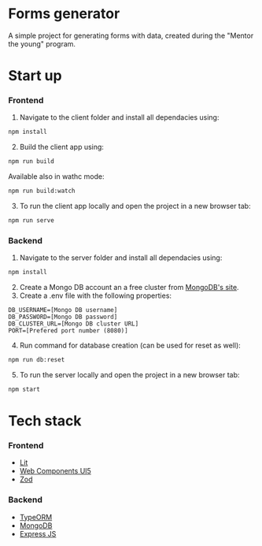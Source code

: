 # Forms generator
A simple project for generating forms with data, created during the "Mentor the young" program.

# Start up
### Frontend
1. Navigate to the client folder and install all dependacies using:
```bash
npm install
```
2. Build the client app using:
```bash
npm run build
```
Available also in wathc mode:
```bash
npm run build:watch
```
3. To run the client app locally and open the project in a new browser tab:
```bash
npm run serve
```

### Backend
1. Navigate to the server folder and install all dependacies using:
```bash
npm install
```
2. Create a Mongo DB account an a free cluster from [MongoDB's site](https://account.mongodb.com/).
3. Create a .env file with the following properties:
```
DB_USERNAME=[Mongo DB username]
DB_PASSWORD=[Mongo DB password]
DB_CLUSTER_URL=[Mongo DB cluster URL]
PORT=[Prefered port number (8080)]
```
4. Run command for database creation (can be used for reset as well):
```bash
npm run db:reset
```
5. To run the server locally and open the project in a new browser tab:
```bash
npm start
```

# Tech stack
### Frontend
- [Lit](https://lit.dev/)
- [Web Components UI5](https://sap.github.io/ui5-webcomponents/)
- [Zod](https://zod.dev/)
### Backend
- [TypeORM](https://typeorm.io/)
- [MongoDB](https://www.mongodb.com/)
- [Express JS](https://expressjs.com/)